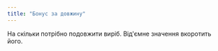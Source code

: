 ```yaml
---
title: "Бонус за довжину"
---
```


На скільки потрібно подовжити виріб. Від'ємне значення вкоротить його.




